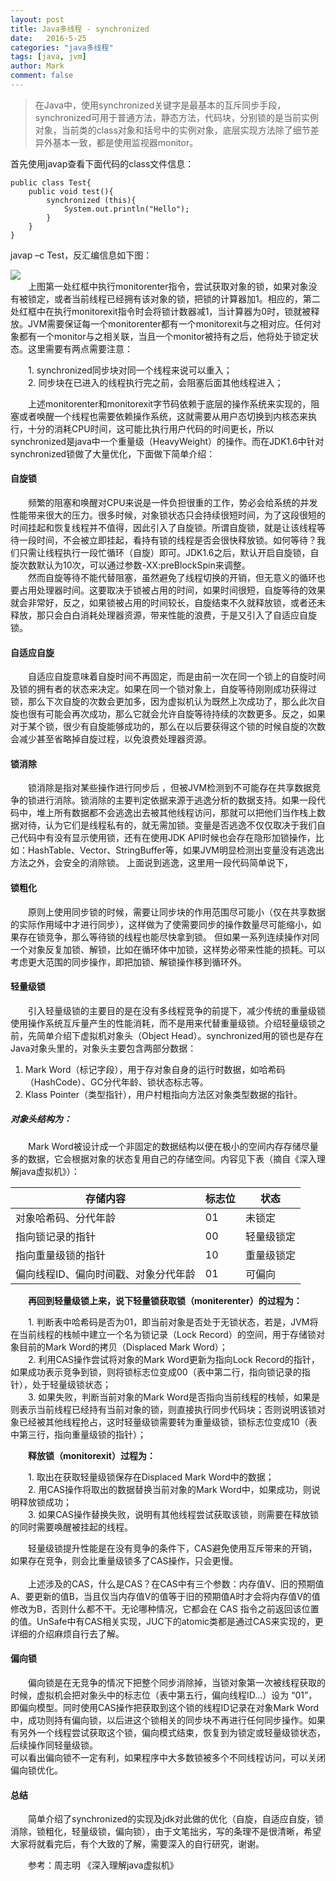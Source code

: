 ```yaml
---
layout: post
title: Java多线程 - synchronized
date:   2016-5-25
categories: "java多线程"
tags: [java, jvm]
author: Mark
comment: false
---
```


> 在Java中，使用synchronized关键字是最基本的互斥同步手段，synchronized可用于普通方法，静态方法，代码块，分别锁的是当前实例对象，当前类的class对象和括号中的实例对象，底层实现方法除了细节差异外基本一致，都是使用监视器monitor。

首先使用javap查看下面代码的class文件信息：

``` javas
public class Test{
	public void test(){
		synchronized (this){
			System.out.println("Hello");
		}
	}
}
```
javap –c Test，反汇编信息如下图：

![ ][1]  <br>
　　上图第一处红框中执行monitorenter指令，尝试获取对象的锁，如果对象没有被锁定，或者当前线程已经拥有该对象的锁，把锁的计算器加1。相应的，第二处红框中在执行monitorexit指令时会将锁计数器减1，当计算器为0时，锁就被释放。JVM需要保证每一个monitorenter都有一个monitorexit与之相对应。任何对象都有一个monitor与之相关联，当且一个monitor被持有之后，他将处于锁定状态。这里需要有两点需要注意：<br>

　　1. synchronized同步块对同一个线程来说可以重入；<br> 
　　2. 同步块在已进入的线程执行完之前，会阻塞后面其他线程进入；<br>

　　上述monitorenter和monitorexit字节码依赖于底层的操作系统来实现的，阻塞或者唤醒一个线程也需要依赖操作系统，这就需要从用户态切换到内核态来执行，十分的消耗CPU时间，这可能比执行用户代码的时间更长，所以synchronized是java中一个重量级（HeavyWeight）的操作。而在JDK1.6中针对synchronized锁做了大量优化，下面做下简单介绍：
#### 自旋锁
　　频繁的阻塞和唤醒对CPU来说是一件负担很重的工作，势必会给系统的并发性能带来很大的压力。很多时候，对象锁状态只会持续很短时间，为了这段很短的时间挂起和恢复线程并不值得，因此引入了自旋锁。所谓自旋锁，就是让该线程等待一段时间，不会被立即挂起，看持有锁的线程是否会很快释放锁。如何等待？我们只需让线程执行一段忙循环（自旋）即可。JDK1.6之后，默认开启自旋锁，自旋次数默认为10次，可以通过参数-XX:preBlockSpin来调整。<br>
　　然而自旋等待不能代替阻塞，虽然避免了线程切换的开销，但无意义的循环也要占用处理器时间。这要取决于锁被占用的时间，如果时间很短，自旋等待的效果就会非常好，反之，如果锁被占用的时间较长，自旋结束不久就释放锁，或者还未释放，那只会白白消耗处理器资源，带来性能的浪费，于是又引入了自适应自旋锁。

#### 自适应自旋
　　自适应自旋意味着自旋时间不再固定，而是由前一次在同一个锁上的自旋时间及锁的拥有者的状态来决定。如果在同一个锁对象上，自旋等待刚刚成功获得过锁，那么下次自旋的次数会更加多，因为虚拟机认为既然上次成功了，那么此次自旋也很有可能会再次成功，那么它就会允许自旋等待持续的次数更多。反之，如果对于某个锁，很少有自旋能够成功的，那么在以后要获得这个锁的时候自旋的次数会减少甚至省略掉自旋过程，以免浪费处理器资源。

#### 锁消除
　　锁消除是指对某些操作进行同步后 ，但被JVM检测到不可能存在共享数据竞争的锁进行消除。锁消除的主要判定依据来源于逃逸分析的数据支持。如果一段代码中，堆上所有数据都不会逃逸出去被其他线程访问，那就可以把他们当作栈上数据对待，认为它们是线程私有的，就无需加锁。变量是否逃逸不仅仅取决于我们自己代码中有没有显示使用锁，还有在使用JDK API时候也会存在隐形加锁操作，比如：HashTable、Vector、StringBuffer等，如果JVM明显检测出变量没有逃逸出方法之外，会安全的消除锁。
上面说到逃逸，这里用一段代码简单说下，

#### 锁粗化
　　原则上使用同步锁的时候，需要让同步块的作用范围尽可能小（仅在共享数据的实际作用域中才进行同步），这样做为了使需要同步的操作数量尽可能缩小，如果存在锁竞争，那么等待锁的线程也能尽快拿到锁。 但如果一系列连续操作对同一个对象反复加锁、解锁，比如在循环体中加锁，这样势必带来性能的损耗。可以考虑更大范围的同步操作，即把加锁、解锁操作移到循环外。

		
#### 轻量级锁
　　引入轻量级锁的主要目的是在没有多线程竞争的前提下，减少传统的重量级锁使用操作系统互斥量产生的性能消耗，而不是用来代替重量级锁。介绍轻量级锁之前，先简单介绍下虚拟机对象头（Object Head）。synchronized用的锁也是存在Java对象头里的，对象头主要包含两部分数据：<br>

 1. Mark Word（标记字段），用于存对象自身的运行时数据，如哈希码（HashCode）、GC分代年龄、锁状态标志等。 <br>
 2. Klass Pointer（类型指针），用户村粗指向方法区对象类型数据的指针。<br>

##### 对象头结构为：

　　Mark Word被设计成一个非固定的数据结构以便在极小的空间内存存储尽量多的数据，它会根据对象的状态复用自己的存储空间。内容见下表（摘自《深入理解java虚拟机》）：

|  存储内容   |   标志位  |   状态  |
| --- | --- | --- |
| 对象哈希码、分代年龄 |   01  |   未锁定  |
| 指向锁记录的指针    |   00  |    轻量级锁定 |
|    指向重量级锁的指针 |  10   |  重量级锁定   |
|   偏向线程ID、偏向时间戳、对象分代年龄  |  01   |  可偏向   |

　　**再回到轻量级锁上来，说下轻量锁获取锁（moniterenter）的过程为：**

　　1. 判断表中哈希码是否为01，即当前对象是否处于无锁状态，若是，JVM将在当前线程的栈帧中建立一个名为锁记录（Lock  Record）的空间，用于存储锁对象目前的Mark Word的拷贝（Displaced Mark Word）；<br>
　　2. 利用CAS操作尝试将对象的Mark Word更新为指向Lock Record的指针，如果成功表示竞争到锁，则将锁标志位变成00（表中第二行，指向锁记录的指针），处于轻量级锁状态；<br>
　　3. 如果失败，判断当前对象的Mark Word是否指向当前线程的栈帧，如果是则表示当前线程已经持有当前对象的锁，则直接执行同步代码块；否则说明该锁对象已经被其他线程抢占，这时轻量级锁需要转为重量级锁，锁标志位变成10（表中第三行，指向重量级锁的指针）；<br>

　　**释放锁（monitorexit）过程为：**

　　1. 取出在获取轻量级锁保存在Displaced Mark Word中的数据；<br>
　　2. 用CAS操作将取出的数据替换当前对象的Mark Word中，如果成功，则说明释放锁成功；<br>
　　3. 如果CAS操作替换失败，说明有其他线程尝试获取该锁，则需要在释放锁的同时需要唤醒被挂起的线程。<br>

　　轻量级锁提升性能是在没有竞争的条件下，CAS避免使用互斥带来的开销，如果存在竞争，则会比重量级锁多了CAS操作，只会更慢。<br><br>
　　上述涉及的CAS，什么是CAS？在CAS中有三个参数：内存值V、旧的预期值A、要更新的值B，当且仅当内存值V的值等于旧的预期值A时才会将内存值V的值修改为B，否则什么都不干。无论哪种情况，它都会在 CAS 指令之前返回该位置的值。UnSafe中有CAS相关实现，JUC下的atomic类都是通过CAS来实现的，更详细的介绍麻烦自行去了解。

#### 偏向锁
　　偏向锁是在无竞争的情况下把整个同步消除掉，当锁对象第一次被线程获取的时候，虚拟机会把对象头中的标志位（表中第五行，偏向线程ID…）设为 “01”，即偏向模型。同时使用CAS操作把获取到这个锁的线程ID记录在对象Mark Word中，成功则持有偏向锁，以后进这个锁相关的同步块不再进行任何同步操作。如果有另外一个线程尝试获取这个锁，偏向模式结束，恢复到为锁定或轻量级锁状态，后续操作同轻量级锁。<br>
		可以看出偏向锁不一定有利，如果程序中大多数锁被多个不同线程访问，可以关闭偏向锁优化。

#### 总结
　　简单介绍了synchronized的实现及jdk对此做的优化（自旋，自适应自旋，锁消除，锁粗化，轻量级锁，偏向锁），由于文笔拙劣，写的条理不是很清晰，希望大家将就看完后，有个大致的了解，需要深入的自行研究，谢谢。<br>

　　参考：周志明 《深入理解java虚拟机》

  

  [1]: http://wx3.sinaimg.cn/mw690/907499d8gy1fjh3dstq72j20hs0fdwen.jpg